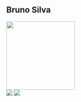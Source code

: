 ## Bruno Silva

<div>
  <a href="https://github.com/brunosrrs">
  <img height="180em" src="https://github-readme-stats.vercel.app/api/top-langs/?username=brunosrrs&layout=compact&langs_count=7&theme=maroongold"/>
</div>
  
  
  <div>
    <a href = "mailto:brunosrocha08@gmail.com"><img src="https://img.shields.io/badge/-Gmail-%23333?style=for-the-badge&logo=gmail&logoColor=white" target="_blank"></a>
    <a href="https://www.linkedin.com/in/brunosilvarocha/" target="_blank"><img src="https://img.shields.io/badge/-LinkedIn-%230077B5?style=for-the-badge&logo=linkedin&logoColor=white" target="_blank"></a> 
  </div>

  

  



